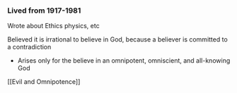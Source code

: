 ### Lived from 1917-1981

Wrote about Ethics physics, etc

Believed it is irrational to believe in God, because a believer is committed to a contradiction
- Arises only for the believe in an omnipotent, omniscient, and all-knowing God

[[Evil and Omnipotence]]
